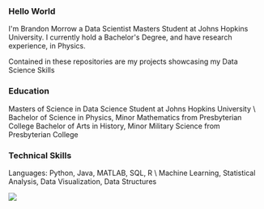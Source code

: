 ### Hello World 

I'm Brandon Morrow a Data Scientist Masters Student at Johns Hopkins University. I currently hold a Bachelor's Degree, and have research experience, in Physics. 

Contained in these repositories are my projects showcasing my Data Science Skills

### Education
Masters of Science in Data Science Student at Johns Hopkins University \\
Bachelor of Science in Physics, Minor Mathematics from Presbyterian College
Bachelor of Arts in History, Minor Military Science from Presbyterian College

### Technical Skills
Languages: Python, Java, MATLAB, SQL, R \\
Machine Learning, Statistical Analysis, Data Visualization, Data Structures

<img src="https://github-readme-stats.vercel.app/api/top-langs/?username=bmorrow5&theme=dark"/>

